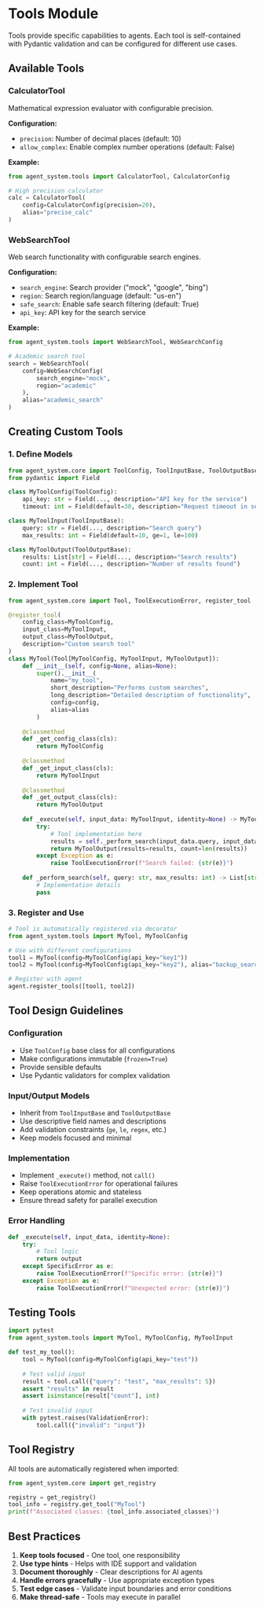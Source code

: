 # Tools Module

Tools provide specific capabilities to agents. Each tool is self-contained with Pydantic validation and can be configured for different use cases.

## Available Tools

### CalculatorTool
Mathematical expression evaluator with configurable precision.

**Configuration:**
- `precision`: Number of decimal places (default: 10)
- `allow_complex`: Enable complex number operations (default: False)

**Example:**
```python
from agent_system.tools import CalculatorTool, CalculatorConfig

# High precision calculator
calc = CalculatorTool(
    config=CalculatorConfig(precision=20),
    alias="precise_calc"
)
```

### WebSearchTool
Web search functionality with configurable search engines.

**Configuration:**
- `search_engine`: Search provider ("mock", "google", "bing")
- `region`: Search region/language (default: "us-en")
- `safe_search`: Enable safe search filtering (default: True)
- `api_key`: API key for the search service

**Example:**
```python
from agent_system.tools import WebSearchTool, WebSearchConfig

# Academic search tool
search = WebSearchTool(
    config=WebSearchConfig(
        search_engine="mock",
        region="academic"
    ),
    alias="academic_search"
)
```

## Creating Custom Tools

### 1. Define Models

```python
from agent_system.core import ToolConfig, ToolInputBase, ToolOutputBase
from pydantic import Field

class MyToolConfig(ToolConfig):
    api_key: str = Field(..., description="API key for the service")
    timeout: int = Field(default=30, description="Request timeout in seconds")

class MyToolInput(ToolInputBase):
    query: str = Field(..., description="Search query")
    max_results: int = Field(default=10, ge=1, le=100)

class MyToolOutput(ToolOutputBase):
    results: List[str] = Field(..., description="Search results")
    count: int = Field(..., description="Number of results found")
```

### 2. Implement Tool

```python
from agent_system.core import Tool, ToolExecutionError, register_tool

@register_tool(
    config_class=MyToolConfig,
    input_class=MyToolInput,
    output_class=MyToolOutput,
    description="Custom search tool"
)
class MyTool(Tool[MyToolConfig, MyToolInput, MyToolOutput]):
    def __init__(self, config=None, alias=None):
        super().__init__(
            name="my_tool",
            short_description="Performs custom searches",
            long_description="Detailed description of functionality",
            config=config,
            alias=alias
        )
    
    @classmethod
    def _get_config_class(cls):
        return MyToolConfig
    
    @classmethod
    def _get_input_class(cls):
        return MyToolInput
    
    @classmethod
    def _get_output_class(cls):
        return MyToolOutput
    
    def _execute(self, input_data: MyToolInput, identity=None) -> MyToolOutput:
        try:
            # Tool implementation here
            results = self._perform_search(input_data.query, input_data.max_results)
            return MyToolOutput(results=results, count=len(results))
        except Exception as e:
            raise ToolExecutionError(f"Search failed: {str(e)}")
    
    def _perform_search(self, query: str, max_results: int) -> List[str]:
        # Implementation details
        pass
```

### 3. Register and Use

```python
# Tool is automatically registered via decorator
from agent_system.tools import MyTool, MyToolConfig

# Use with different configurations
tool1 = MyTool(config=MyToolConfig(api_key="key1"))
tool2 = MyTool(config=MyToolConfig(api_key="key2"), alias="backup_search")

# Register with agent
agent.register_tools([tool1, tool2])
```

## Tool Design Guidelines

### Configuration
- Use `ToolConfig` base class for all configurations
- Make configurations immutable (`frozen=True`)
- Provide sensible defaults
- Use Pydantic validators for complex validation

### Input/Output Models
- Inherit from `ToolInputBase` and `ToolOutputBase`
- Use descriptive field names and descriptions
- Add validation constraints (`ge`, `le`, `regex`, etc.)
- Keep models focused and minimal

### Implementation
- Implement `_execute()` method, not `call()`
- Raise `ToolExecutionError` for operational failures
- Keep operations atomic and stateless
- Ensure thread safety for parallel execution

### Error Handling
```python
def _execute(self, input_data, identity=None):
    try:
        # Tool logic
        return output
    except SpecificError as e:
        raise ToolExecutionError(f"Specific error: {str(e)}")
    except Exception as e:
        raise ToolExecutionError(f"Unexpected error: {str(e)}")
```

## Testing Tools

```python
import pytest
from agent_system.tools import MyTool, MyToolConfig, MyToolInput

def test_my_tool():
    tool = MyTool(config=MyToolConfig(api_key="test"))
    
    # Test valid input
    result = tool.call({"query": "test", "max_results": 5})
    assert "results" in result
    assert isinstance(result["count"], int)
    
    # Test invalid input
    with pytest.raises(ValidationError):
        tool.call({"invalid": "input"})
```

## Tool Registry

All tools are automatically registered when imported:

```python
from agent_system.core import get_registry

registry = get_registry()
tool_info = registry.get_tool("MyTool")
print(f"Associated classes: {tool_info.associated_classes}")
```

## Best Practices

1. **Keep tools focused** - One tool, one responsibility
2. **Use type hints** - Helps with IDE support and validation
3. **Document thoroughly** - Clear descriptions for AI agents
4. **Handle errors gracefully** - Use appropriate exception types
5. **Test edge cases** - Validate input boundaries and error conditions
6. **Make thread-safe** - Tools may execute in parallel